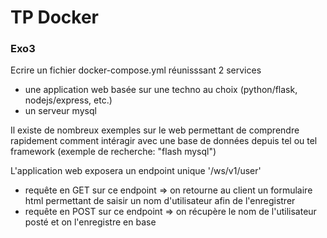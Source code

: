 # TP Docker

### Exo3
Ecrire un fichier docker-compose.yml réunisssant 2 services
 - une application web basée sur une techno au choix (python/flask, nodejs/express, etc.)
 - un serveur mysql

Il existe de nombreux exemples sur le web permettant de comprendre rapidement comment intéragir avec une base de données depuis tel ou tel framework (exemple de recherche: "flash mysql")


L'application web exposera un endpoint unique '/ws/v1/user'

- requête en GET sur ce endpoint => on retourne au client un formulaire html permettant de saisir un nom d'utilisateur afin de l'enregistrer
- requête en POST sur ce endpoint => on récupère le nom de l'utilisateur posté et on l'enregistre en base
